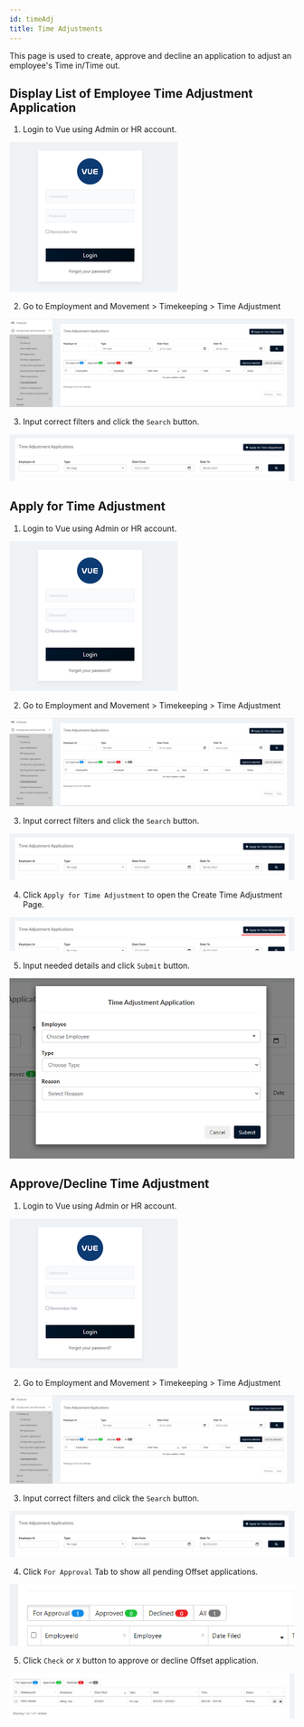 ```yaml
---
id: timeAdj
title: Time Adjustments
---
```

This page is used to create, approve and decline an application to adjust an employee's Time in/Time out.

## Display List of Employee Time Adjustment Application
1. Login to Vue using Admin or HR account. 

![alt-text](assets/Picture2.png)

2. Go to Employment and Movement > Timekeeping > Time Adjustment

![alt-text](assets/timeadj/1.png)

3. Input correct filters and click the `Search` button.

![alt-text](assets/timeadj/2.png)

## Apply for Time Adjustment
1. Login to Vue using Admin or HR account. 

![alt-text](assets/Picture2.png)

2. Go to Employment and Movement > Timekeeping > Time Adjustment

![alt-text](assets/timeadj/1.png)

3. Input correct filters and click the `Search` button.

![alt-text](assets/timeadj/2.png)

4. Click `Apply for Time Adjustment` to open the Create Time Adjustment Page.

![alt-text](assets/timeadj/3.png)

5. Input needed details and click `Submit` button.

![alt-text](assets/timeadj/4.png)

## Approve/Decline Time Adjustment

1. Login to Vue using Admin or HR account. 

![alt-text](assets/Picture2.png)

2. Go to Employment and Movement > Timekeeping > Time Adjustment

![alt-text](assets/timeadj/1.png)

3. Input correct filters and click the `Search` button.

![alt-text](assets/timeadj/2.png)

4. Click `For Approval` Tab to show all pending Offset applications.

![alt-text](assets/timeadj/5.png)

5. Click `Check` or `X` button to approve or decline Offset application.

![alt-text](assets/timeadj/6.png)


